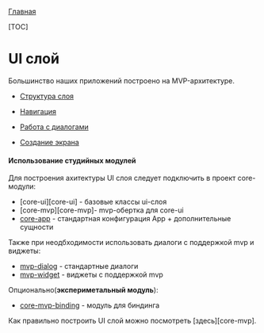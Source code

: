 [Главная](../main.md)

[TOC]

# UI слой

Большинство наших приложений построено на MVP-архитектуре.

* [Структура слоя][struct]

* [Навигация][nav]

* [Работа с диалогами][dial]

* [Создание экрана][create]

#### Использование студийных модулей

Для построения ахитектуры UI слоя следует подключить в проект core-модули:
- [core-ui][core-ui]  - базовые классы ui-слоя
- [core-mvp][core-mvp]- mvp-обертка для core-ui
- [core-app][core_app] - стандартная конфигурация App + дополнительные сущности

Также при неодбходимости использовать диалоги с поддержкой mvp и виджеты:
- [mvp-dialog][dial] - стандартные диалоги
- [mvp-widget][mvp_widget] - виджеты с поддержкой mvp

Опционально(**экспериметальный модуль**):
- [core-mvp-binding][mvp_binding] - модуль для биндинга

Как правильно построить UI слой можно посмотреть [здесь][core-mvp].

[core_ui]: ../../core-ui/lib-core-ui/README.md
[core_mvp]: ../../mvp/lib-core-mvp/
[core_app]: ../../deprecated/core-app/lib-core-app/README.md
[mvp_widget]: ../../mvp/lib-mvp-widget/README.md
[mvp_binding]: ../../core-mvp-binding/lib-core-mvp-binding/README.md
[struct]: structure.md
[nav]: navigation.md
[dial]: ../../mvp/lib-mvp-dialog/README.md
[create]: create_screen.md